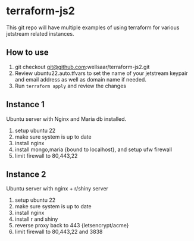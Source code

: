 # terraform-js2

This git repo will have multiple examples of using terraform for various
jetstream related instances.

## How to use

1. git checkout git@github.com:wellsaar/terraform-js2.git
2. Review ubuntu22.auto.tfvars to set the name of your jetstream keypair and email address as well as domain name if needed.
3. Run ``` terraform apply ``` and review the changes

## Instance 1

Ubuntu server with Nginx and Maria db installed.
1. setup ubuntu 22
2. make sure system is up to date
3. install nginx
4. install mongo,maria {bound to localhost}, and setup ufw firewall
6. limit firewall to 80,443,22

## Instance 2

Ubuntu server with nginx + r/shiny server

1. setup ubuntu 22
2. make sure system is up to date
3. install nginx
4. install r and shiny
5. reverse proxy back to 443 {letsencrypt/acme}
6. limit firewall to 80,443,22 and 3838
